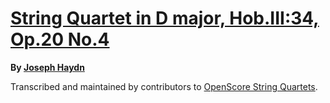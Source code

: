 # [String Quartet in D major, Hob.III:34, Op.20 No.4][set]

__By [Joseph Haydn][composer]__

[set]: https://musescore.com/openscore-string-quartets/sets/5178650
[composer]: https://musescore.com/openscore-string-quartets/sets?order=title&text=Haydn,+Joseph

Transcribed and maintained by contributors to [OpenScore String Quartets].

[OpenScore String Quartets]: https://musescore.com/openscore-string-quartets
